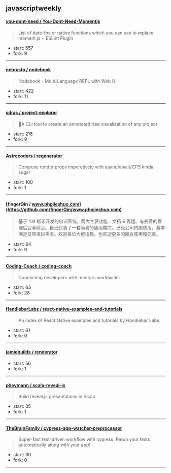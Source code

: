## javascriptweekly

#### [you-dont-need / You-Dont-Need-Momentjs](https://github.com/you-dont-need/You-Dont-Need-Momentjs)

> List of date-fns or native functions which you can use to replace moment.js + ESLint Plugin 

+ start: 557
+ fork: 9

----


#### [netgusto / nodebook](https://github.com/netgusto/nodebook)

> Nodebook - Multi-Language REPL with Web UI

+ start: 422
+ fork: 11

----


#### [sdras / project-explorer](https://github.com/sdras/project-explorer)

>  🎋A CLI tool to create an annotated tree visualization of any project

+ start: 216
+ fork: 9

----


#### [Astrocoders / regenerator](https://github.com/Astrocoders/regenerator)

> Compose render props imperatively with async/await/CPS kinda sugar

+ start: 100
+ fork: 1

----


#### [fingerQin / www.phpjieshuo.com](https://github.com/fingerQin/www.phpjieshuo.com)

> 基于 Yaf 框架开发的培训系统。两大主要功能：文档 & 答题。有完善的管理后台与前台。自己封装了一套简易的通用类库。已经公司内部使用，基本满足日常培训需求。欢迎各位大佬指教。也欢迎更多的朋友使用和完善。

+ start: 64
+ fork: 9

----


#### [Coding-Coach / coding-coach](https://github.com/Coding-Coach/coding-coach)

> Connecting developers with mentors worldwide.

+ start: 63
+ fork: 28

----


#### [HandlebarLabs / react-native-examples-and-tutorials](https://github.com/HandlebarLabs/react-native-examples-and-tutorials)

> An index of React Native examples and tutorials by Handlebar Labs.

+ start: 61
+ fork: 0

----


#### [jamiebuilds / renderator](https://github.com/jamiebuilds/renderator)

> 

+ start: 56
+ fork: 1

----


#### [pheymann / scala-reveal-js](https://github.com/pheymann/scala-reveal-js)

> Build reveal.js presentations in Scala

+ start: 35
+ fork: 1

----


#### [TheBrainFamily / cypress-app-watcher-preprocessor](https://github.com/TheBrainFamily/cypress-app-watcher-preprocessor)

> Super-fast test-driven workflow with cypress. Rerun your tests automatically along with your app!

+ start: 30
+ fork: 0

----

